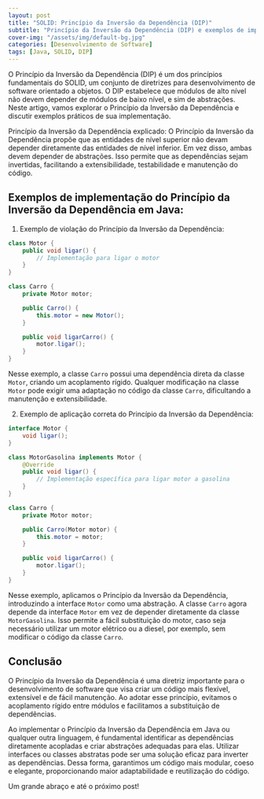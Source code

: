 ```yaml
---
layout: post
title: "SOLID: Princípio da Inversão da Dependência (DIP)"
subtitle: "Princípio da Inversão da Dependência (DIP) e exemplos de implementação em Java"
cover-img: "/assets/img/default-bg.jpg"
categories: [Desenvolvimento de Software]
tags: [Java, SOLID, DIP]
---
```


O Princípio da Inversão da Dependência (DIP) é um dos princípios fundamentais do SOLID, um conjunto de diretrizes para desenvolvimento de software orientado a objetos. O DIP estabelece que módulos de alto nível não devem depender de módulos de baixo nível, e sim de abstrações. Neste artigo, vamos explorar o Princípio da Inversão da Dependência e discutir exemplos práticos de sua implementação.

Princípio da Inversão da Dependência explicado: O Princípio da Inversão da Dependência propõe que as entidades de nível superior não devam depender diretamente das entidades de nível inferior. Em vez disso, ambas devem depender de abstrações. Isso permite que as dependências sejam invertidas, facilitando a extensibilidade, testabilidade e manutenção do código.

## Exemplos de implementação do Princípio da Inversão da Dependência em Java:

1. Exemplo de violação do Princípio da Inversão da Dependência:

```java
class Motor {
    public void ligar() {
        // Implementação para ligar o motor
    }
}

class Carro {
    private Motor motor;

    public Carro() {
        this.motor = new Motor();
    }

    public void ligarCarro() {
        motor.ligar();
    }
}
```

Nesse exemplo, a classe `Carro` possui uma dependência direta da classe `Motor`, criando um acoplamento rígido. Qualquer modificação na classe `Motor` pode exigir uma adaptação no código da classe `Carro`, dificultando a manutenção e extensibilidade.

2. Exemplo de aplicação correta do Princípio da Inversão da Dependência:

```java
interface Motor {
    void ligar();
}

class MotorGasolina implements Motor {
    @Override
    public void ligar() {
        // Implementação específica para ligar motor a gasolina
    }
}

class Carro {
    private Motor motor;

    public Carro(Motor motor) {
        this.motor = motor;
    }

    public void ligarCarro() {
        motor.ligar();
    }
}
```

Nesse exemplo, aplicamos o Princípio da Inversão da Dependência, introduzindo a interface `Motor` como uma abstração. A classe `Carro` agora depende da interface `Motor` em vez de depender diretamente da classe `MotorGasolina`. Isso permite a fácil substituição do motor, caso seja necessário utilizar um motor elétrico ou a diesel, por exemplo, sem modificar o código da classe `Carro`.

## Conclusão

O Princípio da Inversão da Dependência é uma diretriz importante para o desenvolvimento de software que visa criar um código mais flexível, extensível e de fácil manutenção. Ao adotar esse princípio, evitamos o acoplamento rígido entre módulos e facilitamos a substituição de dependências.

Ao implementar o Princípio da Inversão da Dependência em Java ou qualquer outra linguagem, é fundamental identificar as dependências diretamente acopladas e criar abstrações adequadas para elas. Utilizar interfaces ou classes abstratas pode ser uma solução eficaz para inverter as dependências. Dessa forma, garantimos um código mais modular, coeso e elegante, proporcionando maior adaptabilidade e reutilização do código.

Um grande abraço e até o próximo post!
